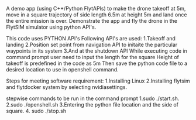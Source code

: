 
A demo app (using C++/Python FlytAPIs) to make the drone takeoff at 5m, 
move in a square trajectory of side length 6.5m at height 5m and land once the entire mission is over. 
Demonstrate the app and fly the drone in the FlytSIM simulator using python API's.

This code uses PYTHON API's
Following API's are used:
1.Takeoff and landing
2.Position set point from navigation API  to initaite the particular waypoints in its system
3.And at the shutdown API
While executing code in command prompt user need to input the length for the square
Height of takeoff is predefined in the code as 5m 
Then save the python code file to a desired location to use in openshell command.

Steps for meeting software requirement:
1.Installing Linux
2.Installing flytsim and flytdocker system  by selecting nvidiasettings.


stepwise commands to be run in the command prompt
1.sudo ./start.sh.
2.sudo ./openshell.sh
3.Entering the python file location and the side of square.
4. sudo ./stop.sh
